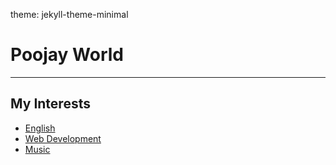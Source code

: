 theme: jekyll-theme-minimal

# Poojay World
---

## My Interests
- [English](./MyEnglish.md)
- [Web Development](./MyWebDev.md)
- [Music](./MyMusic.md)
  



